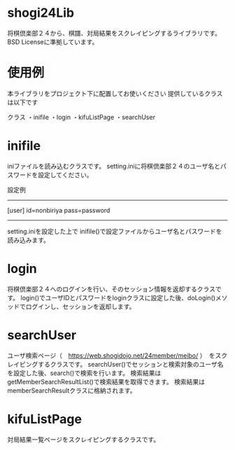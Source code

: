 # shogi24Lib
将棋倶楽部２４から、棋譜、対局結果をスクレイピングするライブラリです。
BSD Licenseに準拠しています。

# 使用例

本ライブラリをプロジェクト下に配置してお使いください
提供しているクラスは以下です

クラス
・inifile
・login
・kifuListPage
・searchUser


# inifile

iniファイルを読み込むクラスです。
setting.iniに将棋倶楽部２４のユーザ名とパスワードを設定してください。

設定例

----------------------------
[user]
id=nonbiriya
pass=password

----------------------------

setting.iniを設定した上で
inifile()で設定ファイルからユーザ名とパスワードを読み込みます。

# login
将棋倶楽部２４へのログインを行い、そのセッション情報を返却するクラスです。
login()でユーザIDとパスワードをloginクラスに設定した後、doLogin()メソッドでログインし、セッションを返却します。

# searchUser
ユーザ検索ページ（　https://web.shogidojo.net/24member/meibo/ ）　をスクレイピングするクラスです。
searchUser()でセッションと検索対象のユーザ名を設定した後、search()で検索を行います。
検索結果はgetMemberSearchResultList()で検索結果を取得できます。
検索結果はmemberSearchResultクラスに格納されます。

# kifuListPage
対局結果一覧ページをスクレイピングするクラスです。

